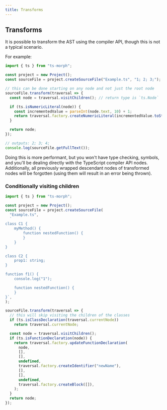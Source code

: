 ```yaml
---
title: Transforms
---
```


## Transforms

It is possible to transform the AST using the compiler API, though this is not a typical scenario.

For example:

```ts
import { ts } from "ts-morph";

const project = new Project();
const sourceFile = project.createSourceFile("Example.ts", "1; 2; 3;");

// this can be done starting on any node and not just the root node
sourceFile.transform(traversal => {
  const node = traversal.visitChildren(); // return type is `ts.Node`

  if (ts.isNumericLiteral(node)) {
    const incrementedValue = parseInt(node.text, 10) + 1;
    return traversal.factory.createNumericLiteral(incrementedValue.toString());
  }

  return node;
});

// outputs: 2; 3; 4;
console.log(sourceFile.getFullText());
```

Doing this is more performant, but you won't have type checking, symbols, and you'll be dealing directly with the TypeScript compiler API nodes. Additionally, all previously wrapped descendant nodes of transformed nodes will be forgotten (using them will result in an error being thrown).

### Conditionally visiting children

```ts
import { ts } from "ts-morph";

const project = new Project();
const sourceFile = project.createSourceFile(
  "Example.ts",
  `
class C1 {
    myMethod() {
        function nestedFunction() {
        }
    }
}

class C2 {
    prop1: string;
}

function f1() {
    console.log("1");

    function nestedFunction() {
    }
}`,
);

sourceFile.transform(traversal => {
  // this will skip visiting the children of the classes
  if (ts.isClassDeclaration(traversal.currentNode))
    return traversal.currentNode;

  const node = traversal.visitChildren();
  if (ts.isFunctionDeclaration(node)) {
    return traversal.factory.updateFunctionDeclaration(
      node,
      [],
      [],
      undefined,
      traversal.factory.createIdentifier("newName"),
      [],
      [],
      undefined,
      traversal.factory.createBlock([]),
    );
  }
  return node;
});
```
